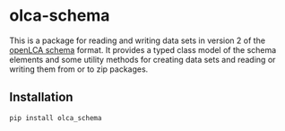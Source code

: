 # olca-schema
This is a package for reading and writing data sets in version 2 of the
[openLCA schema](https://github.com/GreenDelta/olca-schema) format. It provides a
typed class model of the schema elements and some utility methods for creating
data sets and reading or writing them from or to zip packages.

## Installation

```bash
pip install olca_schema
```
